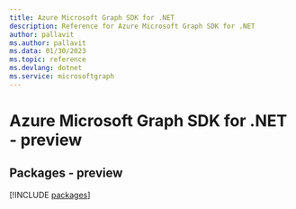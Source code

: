 ```yaml
---
title: Azure Microsoft Graph SDK for .NET
description: Reference for Azure Microsoft Graph SDK for .NET
author: pallavit
ms.author: pallavit
ms.data: 01/30/2023
ms.topic: reference
ms.devlang: dotnet
ms.service: microsoftgraph
---
```

# Azure Microsoft Graph SDK for .NET - preview
## Packages - preview
[!INCLUDE [packages](microsoft-graph-index.md)]